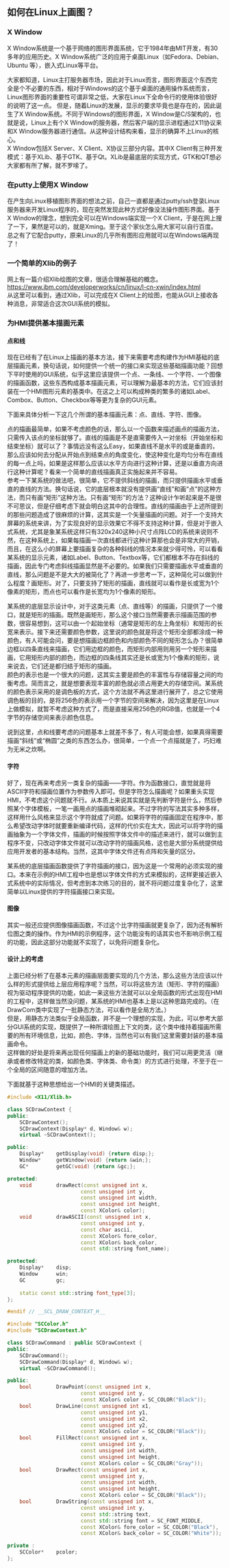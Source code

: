 如何在Linux上画图？  
---
### X Window
X Window系统是一个基于网络的图形界面系统，它于1984年由MIT开发，有30多年的应用历史。X Window系统广泛的应用于桌面Linux（如Fedora、Debian、Ubuntu 等），嵌入式Linux等平台。  

大家都知道，Linux主打服务器市场，因此对于Linux而言，图形界面这个东西完全是个不必要的东西，相对于Windows的这个基于桌面的通用操作系统而言，Linux图形界面的重要性可谓非常之低，大家在Linux下全命令行的使用体验很好的说明了这一点。
但是，随着Linux的发展，显示的要求毕竟也是存在的，因此诞生了X Window系统。不同于Windows的图形界面，X Window是C/S架构的，也就是说，Linux上有个X Window的服务器，然后客户端的显示进程通过X11协议来和X Window服务器进行通信。从这种设计结构来看，显示的确算不上Linux的核心。  
X Window包括X Server、X Client、X协议三部分内容。其中X Client有三种开发模式：基于XLib、基于GTK、基于Qt。XLib是最底层的实现方式，GTK和QT想必大家都有所了解，就不罗嗦了。  

### 在putty上使用X Window  
在产生向Linux移植图形界面的想法之前，自己一直都是通过putty/ssh登录Linux服务器来开发Linux程序的，现在突然发现此种方式好像没法操作图形界面。基于X Window的理念，想到完全可以在Windows端实现一个X Client，于是在网上搜了一下，果然是可以的，就是Xming。至于这个家伙怎么用大家可以自行百度。总之有了它配合putty，原来Linux的几乎所有图形应用就可以在Windows端再现了！  

### 一个简单的Xlib的例子  
网上有一篇介绍Xlib绘图的文章，很适合理解基础的概念。  
https://www.ibm.com/developerworks/cn/linux/l-cn-xwin/index.html  
从这里可以看到，通过Xlib，可以完成在X Client上的绘图，也能从GUI上接收各种消息，非常适合这次GUI系统的模拟。  

### 为HMI提供基本描画元素  
#### 点和线  
现在已经有了在Linux上描画的基本方法，接下来需要考虑构建作为HMI基础的底层描画元素，换句话说，如何提供一个统一的接口来实现这些基础描画功能？回想下平时使用的GUI系统，似乎这里应该提供一个点、一条线、一个字符、一个图像的描画函数，这些东西构成基本描画元素，可以理解为最基本的方法，它们应该封装在一个HMI图形元素的基类中。在这之上可以构成种类的繁多的诸如Label、Combox、Button、Checkbox等等更为复杂的GUI元素。  

下面来具体分析一下这几个所谓的基本描画元素：点、直线、字符、图像。  

点的描画最简单，如果不考虑颜色的话，那么以一个函数来描述画点的描画方法，只需传入该点的坐标就够了。直线的描画是不是直需要传入一对坐标（开始坐标和结束坐标）就可以了？事情远没有这么Easy，如果直线不是水平的或是垂直的，那么应该如何去分配从开始点到结束点的角度变化，使这种变化是均匀分布在直线的每一点上吗，如果是这样那么应该以水平方向进行这种计算，还是以垂直方向进行这种计算呢？看来一个简单的直线描画真正实施起来并不容易。  
参考一下某系统的做法吧，很简单，它不提供斜线的描画，而只提供描画水平或垂直的直线的方法。换句话说，它的底层根本就没有提供画“直线”和画“点”的这种方法，而只有画“矩形”这种方法。只有画“矩形”的方法？这种设计乍听起来是不是很不可思议，但是仔细考虑下就会明白这其中的合理性。直线的描画由于上述所提到的那些问题造成了很麻烦的计算，这其实是一个矢量描画的问题。对于一个支持大屏幕的系统来讲，为了实现良好的显示效果它不得不支持这种计算，但是对于嵌入式系统，尤其是象某系统这样只有320x240这种小尺寸点阵LCD的系统来说则不然，在这种系统上，如果每描画一次直线都进行这种计算那也会是非常大的开销，而且，在这么小的屏幕上要描画复杂的各种斜线的情况本来就少得可怜，可以看看某系统的显示元素，诸如Label、Button、Textbox等，它们都根本不存在斜线的描画，因此专门考虑斜线描画显然是不必要的。如果我们只需要描画水平或垂直的直线，那么问题是不是大大的被简化了？再进一步思考一下，这种简化可以做到什么程度？画矩形。对了，只要支持了矩形的描画，直线就可以看作是长或宽为1个像素的矩形，而点也可以看作是长宽均为1个像素的矩形。  

某系统的底层显示设计中，对于这类元素（点、直线等）的描画，只提供了一个接口，就是矩形的描画。既然是画矩形，那么这个接口当然需要表示描画范围的参数，很容易想到，这可以由一个起始坐标（通常是矩形的左上角坐标）和矩形的长宽来表示。接下来还需要颜色参数，这里说的颜色就是将这个矩形全部都涂成一种颜色，有人可能会问，要是想描画边框颜色和内部颜色不同的矩形怎么办？很简单边框以四条直线来描画，它们用边框的颜色，而矩形内部用则用另一个矩形来描画，它用矩形内部的颜色，而边框的四条线其实还是长或宽为1个像素的矩形，说来说去，它们还是都归结于矩形的描画。  
颜色的表示也是一个很大的问题，这其实主要是颜色的丰富性与存储容量之间的均衡考虑。简而言之，就是想要表现丰富的颜色就必须占用更大的存储空间。某系统的颜色表示采用的是调色板的方式，这个方法就不再这里进行展开了，总之它使用调色板的目的，是将256色的表示用一个字节的空间来解决，因为这里是在Linux上做模拟，就暂不考虑这种方式了，而是直接采用256色的RGB值，也就是一个4字节的存储空间来表示颜色信息。  

说到这里，点和线要考虑的问题基本上就差不多了，有人可能会想，如果真得需要描画“斜线”或“椭圆”之类的东西怎么办，很简单，一个点一个点描就是了，巧妇难为无米之炊啊。  

#### 字符  
好了，现在再来考虑另一类复杂的描画——字符。作为函数接口，直觉就是将ASCII字符和描画位置作为参数传入即可。但是字符怎么描画呢？如果重头实现HMI，不考虑这个问题就不行。从本质上来说其实就是先判断字符是什么，然后参照某个字体模板，一笔一画用点的描画堆砌起来。不过字符的写法其实多种多样，这样用什么风格来显示这个字符就成了问题。如果将字符的描画固定在程序中，那么希望改动字体时就要重新编译代码，这样的代价实在太大，因此可以将字符的描画抽象为一个字体文件，描画的时候按照字体文件中的描述来进行，就可以做到主程序不变，只改动字体文件就可以改动字符的描画风格，这也是大部分系统提供给应用开发者的基本结构。当然，这其中字体文件还有点阵和矢量的区分。  

某系统的底层描画函数提供了字符描画的接口，因为这是一个常用的必须实现的接口。本来在示例的HMI工程中也是想以字体文件的方式来模拟的，这样更接近嵌入式系统中的实际情况，但考虑到本次练习的目的，就不将问题过度复杂化了，这里简单以Linux提供的字符描画接口来实现。  

#### 图像  
其实一般还应提供图像描画函数，不过这个比字符描画就更复杂了，因为还有解析位图之类的操作。作为HMI的示例程序，这个功能没有的话其实也不影响示例工程的功能，因此这部分功能就不实现了，以免将问题复杂化。  

#### 设计上的考虑  
上面已经分析了在基本元素的描画层面要实现的几个方法，那么这些方法应该以什么样的形式提供给上层应用程序呢？当然，可以将这些方法（矩形、字符的描画）视为驱动程序提供的功能，如此一来这些方法就可以以全局函数的形式出现在HMI的工程中，这样做当然没问题，某系统的HMI也基本上是以这种思路完成的。（在DrawCom类中实现了一批静态方法，可以看作是全局方法。）  
但是，用静态方法类似于全局函数，并不是一个理想的实现，为此，可以参考大部分GUI系统的实现，既提供了一种所谓绘图上下文的类，这个类中维持着描画所需要的所有环境信息，比如，颜色、字体，当然也可以有我们这里需要封装的基本描画命令。  
这样做的好处是将来再出现任何描画上的新的基础功能时，我们可以用更灵活（继承或者修改特定的类，如颜色类、字体类、命令类）的方式进行处理，不至于在一个全局的区间随意的增加方法。  

下面就基于这种思想给出一个HMI的关键类描述。  
```C++
#include <X11/Xlib.h>

class SCDrawContext {
public:
	SCDrawContext();
	SCDrawContext(Display* d, Window& w);
	virtual ~SCDrawContext();

public:
	Display*	getDisplay(void) {return disp;};
	Window*		getWindow(void) {return &win;};
	GC*			getGC(void) {return &gc;};

protected:
	void		drawRect(const unsigned int x,
						const unsigned int y,
						const unsigned int width,
						const unsigned int height,
						const XColor& color);
	void		drawASCII(const unsigned int x,
						const unsigned int y,
						const char ascii,
						const XColor& fore_color,
						const XColor& back_color,
						const std::string font_name);

protected:
	Display*	disp;
	Window		win;
	GC			gc;
	
	static const std::string font_type[3];
};

#endif // __SCL_DRAW_CONTEXT_H__
```

```C++
#include "SCColor.h"
#include "SCDrawContext.h"

class SCDrawCommand : public SCDrawContext {
public:
	SCDrawCommand();
	SCDrawCommand(Display* d, Window& w);
	virtual ~SCDrawCommand();

public:
	bool		DrawPoint(const unsigned int x,
						const unsigned int y,
						const XColor& color = SC_COLOR("Black"));
	bool		DrawLine(const unsigned int x1,
						const unsigned int y1,
						const unsigned int x2,
						const unsigned int y2,
						const XColor& color = SC_COLOR("Black"));
	bool		FillRect(const unsigned int x,
						const unsigned int y,
						const unsigned int width,
						const unsigned int height,
						const XColor& color = SC_COLOR("Gray"));
	bool		DrawRect(const unsigned int x,
						const unsigned int y,
						const unsigned int width,
						const unsigned int height,
						const XColor& color = SC_COLOR("Black"));
	bool		DrawString(const unsigned int x,
						const unsigned int y,
						const std::string text,
						const std::string font = SC_FONT_MIDDLE,
						const XColor& fore_color = SC_COLOR("Black"),
						const XColor& back_color = SC_COLOR("White"));

private :
	SCColor*	pcolor;
};
```
